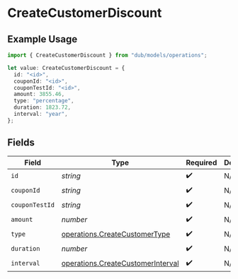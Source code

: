 # CreateCustomerDiscount

## Example Usage

```typescript
import { CreateCustomerDiscount } from "dub/models/operations";

let value: CreateCustomerDiscount = {
  id: "<id>",
  couponId: "<id>",
  couponTestId: "<id>",
  amount: 3855.46,
  type: "percentage",
  duration: 1823.72,
  interval: "year",
};
```

## Fields

| Field                                                                                  | Type                                                                                   | Required                                                                               | Description                                                                            |
| -------------------------------------------------------------------------------------- | -------------------------------------------------------------------------------------- | -------------------------------------------------------------------------------------- | -------------------------------------------------------------------------------------- |
| `id`                                                                                   | *string*                                                                               | :heavy_check_mark:                                                                     | N/A                                                                                    |
| `couponId`                                                                             | *string*                                                                               | :heavy_check_mark:                                                                     | N/A                                                                                    |
| `couponTestId`                                                                         | *string*                                                                               | :heavy_check_mark:                                                                     | N/A                                                                                    |
| `amount`                                                                               | *number*                                                                               | :heavy_check_mark:                                                                     | N/A                                                                                    |
| `type`                                                                                 | [operations.CreateCustomerType](../../models/operations/createcustomertype.md)         | :heavy_check_mark:                                                                     | N/A                                                                                    |
| `duration`                                                                             | *number*                                                                               | :heavy_check_mark:                                                                     | N/A                                                                                    |
| `interval`                                                                             | [operations.CreateCustomerInterval](../../models/operations/createcustomerinterval.md) | :heavy_check_mark:                                                                     | N/A                                                                                    |